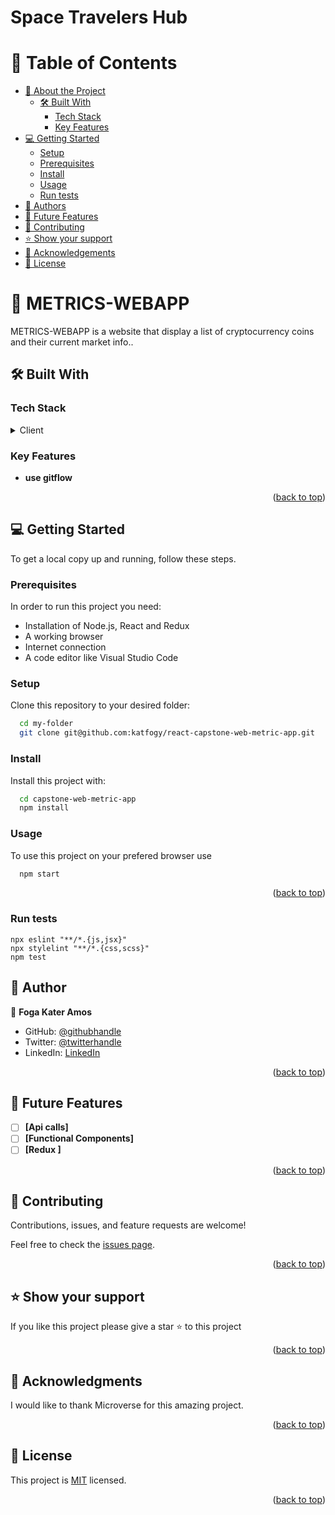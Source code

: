 # Space Travelers Hub

# 📗 Table of Contents

- [📖 About the Project](#about-project)
  - [🛠 Built With](#built-with)
    - [Tech Stack](#tech-stack)
    - [Key Features](#key-features)
    <!-- - [🚀 Live Demo](#live-demo) -->
- [💻 Getting Started](#getting-started)
  - [Setup](#setup)
  - [Prerequisites](#prerequisites)
  - [Install](#install)
  - [Usage](#usage)
  - [Run tests](#run-tests)
- [👥 Authors](#authors)
- [🔭 Future Features](#future-features)
- [🤝 Contributing](#contributing)
- [⭐️ Show your support](#support)
- [🙏 Acknowledgements](#acknowledgements)
- [📝 License](#license)

# 📖 METRICS-WEBAPP <a name="about-project"></a>

METRICS-WEBAPP is a website that display a list of cryptocurrency coins and their current market info..

## 🛠 Built With <a name="built-with"></a>

### Tech Stack <a name="tech-stack"></a>

<details>
  <summary>Client</summary>
  <ul>
    <li>REACT</li>

  </ul>
</details>

### Key Features <a name="key-features"></a>

- **use gitflow**

<p align="right">(<a href="#readme-top">back to top</a>)</p>

<!-- GETTING STARTED -->

## 💻 Getting Started <a name="getting-started"></a>

To get a local copy up and running, follow these steps.

### Prerequisites

In order to run this project you need:

- Installation of Node.js, React and Redux
- A working browser
- Internet connection
- A code editor like Visual Studio Code

### Setup

Clone this repository to your desired folder:

```sh
  cd my-folder
  git clone git@github.com:katfogy/react-capstone-web-metric-app.git
```

### Install

Install this project with:

```sh
  cd capstone-web-metric-app
  npm install
```

### Usage

To use this project on your prefered browser use

```sh
  npm start
```

<p align="right">(<a href="#readme-top">back to top</a>)</p>

### Run tests

```test
npx eslint "**/*.{js,jsx}"
npx stylelint "**/*.{css,scss}"
npm test
```

<!-- ## 🚀 Live Demo <a name="live-demo"></a>

- [Live Demo Link](https://math-magicians-f3ue.onrender.com/) -->

## 👥 Author <a name="authors"></a>

👤 **Foga Kater Amos**

- GitHub: [@githubhandle](https://github.com/katfogy)
- Twitter: [@twitterhandle](https://twitter.com/twitterhandle)
- LinkedIn: [LinkedIn](https://www.linkedin.com/in/foga-amos-2b5371103/)


<p align="right">(<a href="#readme-top">back to top</a>)</p>

<!-- FUTURE FEATURES -->

## 🔭 Future Features <a name="future-features"></a>

- [ ] **[Api calls]**
- [ ] **[Functional Components]**
- [ ] **[Redux ]**

<p align="right">(<a href="#readme-top">back to top</a>)</p>

<!-- CONTRIBUTING -->

## 🤝 Contributing <a name="contributing"></a>

Contributions, issues, and feature requests are welcome!

Feel free to check the [issues page](https://github.com/katfogy/react-capstone-web-metric-app/issues).

<p align="right">(<a href="#readme-top">back to top</a>)</p>

<!-- SUPPORT -->

## ⭐️ Show your support <a name="support"></a>

If you like this project please give a star ⭐️ to this project

<p align="right">(<a href="#readme-top">back to top</a>)</p>

<!-- ACKNOWLEDGEMENTS -->

## 🙏 Acknowledgments <a name="acknowledgements"></a>

I would like to thank Microverse for this amazing project.

<p align="right">(<a href="#readme-top">back to top</a>)</p>

## 📝 License <a name="license"></a>

This project is [MIT](./LICENSE.md) licensed.

<p align="right">(<a href="#readme-top">back to top</a>)</p>
